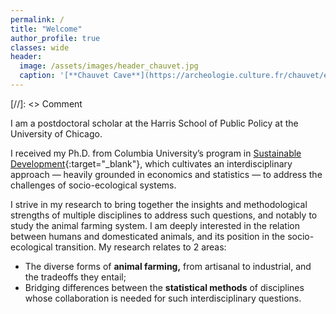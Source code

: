```yaml
---
permalink: /
title: "Welcome"
author_profile: true
classes: wide
header:
  image: /assets/images/header_chauvet.jpg
  caption: '[**Chauvet Cave**](https://archeologie.culture.fr/chauvet/en/symbolic-expressions){:target="_blank"} (~ 34,000 BP)'
---
```


[//]: <> Comment

I am a postdoctoral scholar at the Harris School of Public Policy at the University of Chicago.

I received my Ph.D. from Columbia University’s program in [Sustainable Development](https://www.sipa.columbia.edu/academics/programs/phd-sustainable-development){:target="_blank"}, which cultivates an interdisciplinary approach — heavily grounded in economics and statistics — to address the challenges of socio-ecological systems.

I strive in my research to bring together the insights and methodological strengths of multiple disciplines to address such questions, and notably to study the animal farming system. I am deeply interested in the relation between humans and domesticated animals, and its position in the socio-ecological transition. My research relates to 2 areas:

  - The diverse forms of **animal farming,** from artisanal to industrial, and the tradeoffs they entail;
  - Bridging differences between the **statistical methods** of disciplines whose collaboration is needed for such interdisciplinary questions.


